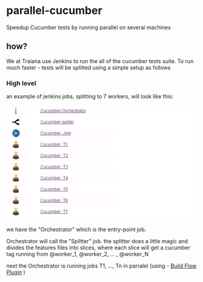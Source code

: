 # parallel-cucumber
Speedup Cucumber tests by running parallel on several machines


## how?
We at Traiana use Jenkins to run the all of the cucumber tests suite.
To run much faster - tests will be splitted using a simple setup as follows

### High level

an example of jenkins jobs, splitting to 7 workers, will look like this:

![Alt text](jenkins.png?raw=true "7 Jobs")

we have the "Orchestrator" which is the entry-point job.

Orchestrator will call the "Splitter" job. the splitter does a little magic and divides the features files into slices, where each slice will get a cucumber tag running from @worker_1, @worker_2, ... , @worker_N

next the Orchestrator is running jobs T1, ..., Tn in parralel (using - [Build Flow Plugin](https://wiki.jenkins-ci.org/display/JENKINS/Build+Flow+Plugin) )


